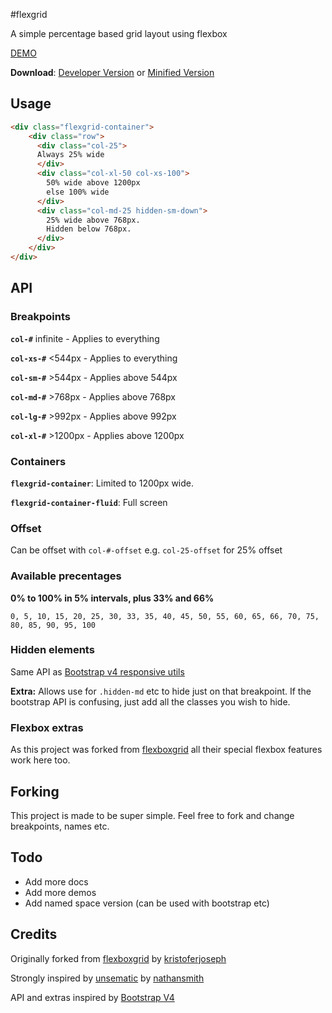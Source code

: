 #flexgrid

A simple percentage based grid layout using flexbox

[DEMO](https://ro-savage.github.io/flexgrid)

**Download**: [Developer Version](https://raw.githubusercontent.com/ro-savage/flexgrid/master/flexgrid.css) or [Minified Version](https://raw.githubusercontent.com/ro-savage/flexgrid/master/flexgrid.min.css)

## Usage
```html
<div class="flexgrid-container">
    <div class="row">
      <div class="col-25">
      Always 25% wide
      </div>
      <div class="col-xl-50 col-xs-100">
        50% wide above 1200px
        else 100% wide
      </div>
      <div class="col-md-25 hidden-sm-down">
        25% wide above 768px.
        Hidden below 768px.
      </div>
    </div>
</div>
```

## API
### Breakpoints
**`col-#`** infinite - Applies to everything

**`col-xs-#`** <544px - Applies to everything

**`col-sm-#`** >544px - Applies above 544px

**`col-md-#`** >768px - Applies above 768px

**`col-lg-#`** >992px - Applies above 992px

**`col-xl-#`** >1200px - Applies above 1200px

### Containers
**`flexgrid-container`**: Limited to 1200px wide.

**`flexgrid-container-fluid`**: Full screen

### Offset
Can be offset with `col-#-offset` e.g. `col-25-offset` for 25% offset

### Available precentages
**0% to 100% in 5% intervals, plus 33% and 66%**

`0, 5, 10, 15, 20, 25, 30, 33, 35, 40, 45, 50, 55, 60, 65, 66, 70, 75, 80, 85, 90, 95, 100`

### Hidden elements
Same API as [Bootstrap v4 responsive utils](http://v4-alpha.getbootstrap.com/layout/responsive-utilities/)

**Extra:** Allows use for `.hidden-md` etc to hide just on that breakpoint. If the bootstrap API is confusing, just add all the classes you wish to hide.

### Flexbox extras
As this project was forked from [flexboxgrid](http://flexboxgrid.com/) all their special flexbox features work here too.

## Forking
This project is made to be super simple. Feel free to fork and change breakpoints, names etc.

## Todo
* Add more docs
* Add more demos
* Add named space version (can be used with bootstrap etc)

## Credits
Originally forked from [flexboxgrid](http://flexboxgrid.com/) by [kristoferjoseph](https://github.com/kristoferjoseph/flexboxgrid)

Strongly inspired by [unsematic](http://unsemantic.com/) by [nathansmith](https://github.com/nathansmith/unsemantic)

API and extras inspired by [Bootstrap V4](http://v4-alpha.getbootstrap.com/layout/grid/)
